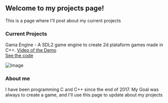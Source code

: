 ## Welcome to my projects page!

This is a page where I'll post about my current projects

### Current Projects
Gama Engine - A SDL2 game engine to create 2d plataform games made in C++. [Video of the Demo](https://www.youtube.com/watch?v=z-fAOYcHAxg)  
[See the code](https://github.com/GabrielMtins/Gama-Engine)  

![Image](https://i.imgur.com/8GVXJ0c.png)  

### About me
I have been programming C and C++ since the end of 2017. My Goal was always to create a game, and I'll use this page to update about my projects
